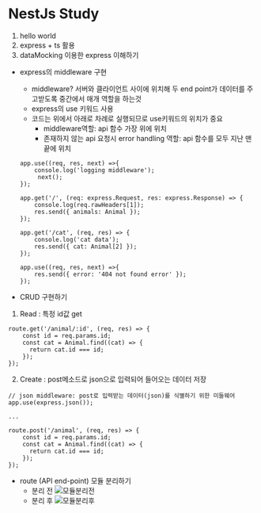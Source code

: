 # NestJs Study

1. hello world
2. express + ts 활용
3. dataMocking 이용한 express 이해하기

- express의 middleware 구현

  - middleware? 서버와 클라이언트 사이에 위치해 두 end point가 데이터를 주고받도록 중간에서 매개 역할을 하는것
  - express의 use 키워드 사용
  - 코드는 위에서 아래로 차례로 실행되므로 use키워드의 위치가 중요
    - middleware역할: api 함수 가장 위에 위치
    - 존재하지 않는 api 요청시 error handling 역할: api 함수를 모두 지난 맨 끝에 위치

  ```
  app.use((req, res, next) =>{
      console.log('logging middleware');
       next();
  });

  app.get('/', (req: express.Request, res: express.Response) => {
      console.log(req.rawHeaders[1]);
      res.send({ animals: Animal });
  });

  app.get('/cat', (req, res) => {
      console.log('cat data');
      res.send({ cat: Animal[2] });
  });

  app.use((req, res, next) =>{
      res.send({ error: '404 not found error' });
  });
  ```

- CRUD 구현하기

1.  Read : 특정 id값 get

```
route.get('/animal/:id', (req, res) => {
    const id = req.params.id;
    const cat = Animal.find((cat) => {
      return cat.id === id;
    });
});
```

2. Create : post메소드로 json으로 입력되어 들어오는 데이터 저장

```
// json middleware: post로 입력받는 데이터(json)를 식별하기 위한 미들웨어
app.use(express.json());

...

route.post('/animal', (req, res) => {
    const id = req.params.id;
    const cat = Animal.find((cat) => {
      return cat.id === id;
    });
});
```

- route (API end-point) 모듈 분리하기
  - 분리 전
    ![모듈분리전](https://user-images.githubusercontent.com/24540759/149896292-f60fbf3d-5ba9-479e-b459-3ba41d46555e.PNG)
  - 분리 후
    ![모듈분리후](https://user-images.githubusercontent.com/24540759/149896308-8d416815-6bb7-4ba6-928d-03b5aaa3ee6c.PNG)
